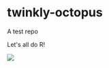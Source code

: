 # twinkly-octopus
A test repo

Let's all do R!

![](https://media.giphy.com/media/xUOxf7XfmpxuSode1O/giphy.gif)
